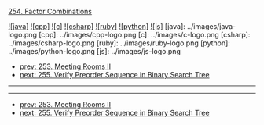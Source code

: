 [254. Factor Combinations](https://leetcode.com/problems/factor-combinations/)

[![java]](../java/254-factor-combinations.md)
[![cpp]](../cpp/254-factor-combinations.md)
[![c]](../c/254-factor-combinations.md)
[![csharp]](../csharp/254-factor-combinations.md)
[![ruby]](../ruby/254-factor-combinations.md)
[![python]](../python/254-factor-combinations.md)
[![js]](../js/254-factor-combinations.md)
[java]: ../images/java-logo.png
[cpp]: ../images/cpp-logo.png
[c]: ../images/c-logo.png
[csharp]: ../images/csharp-logo.png
[ruby]: ../images/ruby-logo.png
[python]: ../images/python-logo.png
[js]: ../images/js-logo.png

- [prev: 253. Meeting Rooms II](253-meeting-rooms-ii.md)
- [next: 255. Verify Preorder Sequence in Binary Search Tree](255-verify-preorder-sequence-in-binary-search-tree.md)

---



---

- [prev: 253. Meeting Rooms II](253-meeting-rooms-ii.md)
- [next: 255. Verify Preorder Sequence in Binary Search Tree](255-verify-preorder-sequence-in-binary-search-tree.md)
